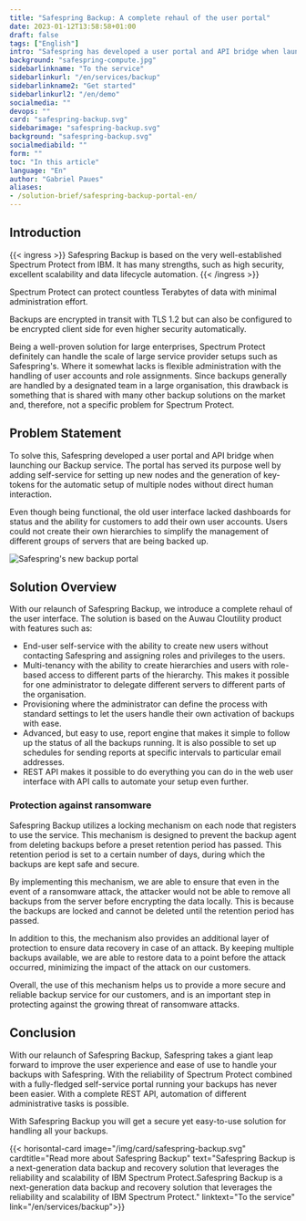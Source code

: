 ```yaml
---
title: "Safespring Backup: A complete rehaul of the user portal"
date: 2023-01-12T13:58:58+01:00
draft: false
tags: ["English"]
intro: "Safespring has developed a user portal and API bridge when launching our Safespring Backup service"
background: "safespring-compute.jpg"
sidebarlinkname: "To the service"
sidebarlinkurl: "/en/services/backup"
sidebarlinkname2: "Get started"
sidebarlinkurl2: "/en/demo"
socialmedia: ""
devops: ""
card: "safespring-backup.svg"
sidebarimage: "safespring-backup.svg"
background: "safespring-backup.svg"
socialmediabild: ""
form: ""
toc: "In this article"
language: "En"
author: "Gabriel Paues"
aliases:
- /solution-brief/safespring-backup-portal-en/
---
```



## Introduction

{{< ingress >}} 
Safespring Backup is based on the very well-established Spectrum Protect from IBM. It has many strengths, such as high security, excellent scalability and data lifecycle automation. 
{{< /ingress >}}

Spectrum Protect can protect countless Terabytes of data with minimal administration effort.

Backups are encrypted in transit with TLS 1.2 but can also be configured to be encrypted client side for even higher security automatically.

Being a well-proven solution for large enterprises, Spectrum Protect definitely can handle the scale of large service provider setups such as Safespring's. Where it somewhat lacks is flexible administration with the handling of user accounts and role assignments. Since backups generally are handled by a designated team in a large organisation, this drawback is something that is shared with many other backup solutions on the market and, therefore, not a specific problem for Spectrum Protect.

## Problem Statement

To solve this, Safespring developed a user portal and API bridge when launching our Backup service. The portal has served its purpose well by adding self-service for setting up new nodes and the generation of key-tokens for the automatic setup of multiple nodes without direct human interaction.

Even though being functional, the old user interface lacked dashboards for status and the ability for customers to add their own user accounts. Users could not create their own hierarchies to simplify the management of different groups of servers that are being backed up.

![Safespring's new backup portal](/img/safespring-backup-portal.png)

## Solution Overview

With our relaunch of Safespring Backup, we introduce a complete rehaul of the user interface. The solution is based on the Auwau Cloutility product with features such as:

- End-user self-service with the ability to create new users without contacting Safespring and assigning roles and privileges to the users.
- Multi-tenancy with the ability to create hierarchies and users with role-based access to different parts of the hierarchy. This makes it possible for one administrator to delegate different servers to different parts of the organisation.
- Provisioning where the administrator can define the process with standard settings to let the users handle their own activation of backups with ease.
- Advanced, but easy to use, report engine that makes it simple to follow up the status of all the backups running. It is also possible to set up schedules for sending reports at specific intervals to particular email addresses.
- REST API makes it possible to do everything you can do in the web user interface with API calls to automate your setup even further.

### Protection against ransomware

Safespring Backup utilizes a locking mechanism on each node that registers to use the service. This mechanism is designed to prevent the backup agent from deleting backups before a preset retention period has passed. This retention period is set to a certain number of days, during which the backups are kept safe and secure.

By implementing this mechanism, we are able to ensure that even in the event of a ransomware attack, the attacker would not be able to remove all backups from the server before encrypting the data locally. This is because the backups are locked and cannot be deleted until the retention period has passed.

In addition to this, the mechanism also provides an additional layer of protection to ensure data recovery in case of an attack. By keeping multiple backups available, we are able to restore data to a point before the attack occurred, minimizing the impact of the attack on our customers.

Overall, the use of this mechanism helps us to provide a more secure and reliable backup service for our customers, and is an important step in protecting against the growing threat of ransomware attacks.

## Conclusion

With our relaunch of Safespring Backup, Safespring takes a giant leap forward to improve the user experience and ease of use to handle your backups with Safespring. With the reliability of Spectrum Protect combined with a fully-fledged self-service portal running your backups has never been easier. With a complete REST API, automation of different administrative tasks is possible.

With Safespring Backup you will get a secure yet easy-to-use solution for handling all your backups.

{{< horisontal-card image="/img/card/safespring-backup.svg" cardtitle="Read more about Safespring Backup" text="Safespring Backup is a next-generation data backup and recovery solution that leverages the reliability and scalability of IBM Spectrum Protect.Safespring Backup is a next-generation data backup and recovery solution that leverages the reliability and scalability of IBM Spectrum Protect." linktext="To the service" link="/en/services/backup">}}




